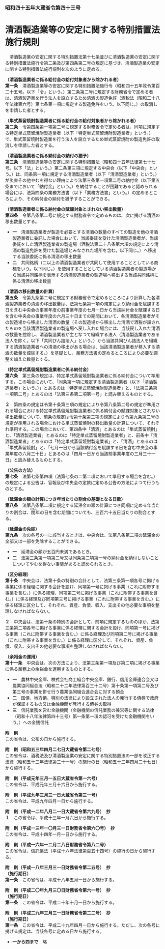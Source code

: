 ### 昭和四十五年大蔵省令第四十三号  
# 清酒製造業等の安定に関する特別措置法施行規則  
　清酒製造業の安定に関する特別措置法第十七条並びに清酒製造業の安定に関する特別措置法施行令第二条及び第四条第二号の規定に基づき、清酒製造業の安定に関する特別措置法施行規則を次のように定める。  
  
**（清酒製造業者に係る給付金の給付対象者から除かれる者）**  
**第一条**　清酒製造業等の安定に関する特別措置法施行令（昭和四十五年政令第百二十五号。以下「令」という。）第二条第二号に規定する財務省令で定める者は、清酒製造業を行う法人を設立するため清酒の製造免許（酒税法（昭和二十八年法律第六号）第七条第一項に規定する製造免許をいう。以下同じ。）の取消しを申請した者とする。  
  
**（単式蒸留焼酎製造業者に係る給付金の給付対象者から除かれる者）**  
**第二条**　令第四条第一項第二号に規定する財務省令で定める者は、同項に規定する特定単式蒸留焼酎製造業者（以下「特定単式蒸留焼酎製造業者」という。）で、単式蒸留焼酎製造業を行う法人を設立するため単式蒸留焼酎の製造免許の取消しを申請した者とする。  
  
**（清酒製造業者に係る納付金の納付の猶予）**  
**第三条**　清酒製造業等の安定に関する特別措置法（昭和四十五年法律第七十七号。以下「法」という。）第二条第三項に規定する中央会（以下「中央会」という。）は、同条第一項に規定する清酒製造業者（以下「清酒製造業者」という。）が災害その他やむを得ない理由により法第三条第一項第二号の納付金（以下第五条までにおいて「納付金」という。）を納付することが困難であると認められる場合には、法第四条の業務方法書（以下「業務方法書」という。）の定めるところにより、その納付金の納付を猶予することができる。  
  
**（清酒製造業者に係る納付金の賦課対象とされない移出数量）**  
**第四条**　令第八条第二号に規定する財務省令で定めるものは、次に掲げる清酒の移出数量とする。  
* **一**　清酒製造業者が製造を必要とする清酒の数量のすべての製造を他の清酒製造業者に委託した場合において、当該委託を受けた清酒製造業者が、当該委託をした清酒製造業者の製造場（酒税法第二十八条第六項の規定により清酒の製造免許を受けた製造場とみなされた場所を含む。以下同じ。）へ移出する当該委託に係る清酒の移出数量  
* **二**　共同銘柄（二以上の清酒製造業者が共同して使用することとしている商標をいう。以下同じ。）を使用することとしている清酒製造業者の製造場から当該共同銘柄を表示する清酒製造業者の製造場へ移出する当該共同銘柄に係る清酒の移出数量  
  
**（清酒の移出数量の計算）**  
**第五条**　令第九条第二号に規定する財務省令で定めるところにより計算した各清酒製造業者の清酒の移出数量は、法第七条第一項の規定により納付金を賦課する日を含む中央会の事業年度の前事業年度の七月一日から当該納付金を賦課する日を含む中央会の事業年度の六月三十日までの期間において、各清酒製造業者がその製造場から移出した清酒の数量（その製造場から移出した清酒で酒税が課されたものを当該清酒製造業者の製造場へ戻し入れた場合には、当該戻し入れた清酒の数量を控除し、清酒製造業者が主となつて組織する法人（清酒製造業者である法人を除く。以下「共同びん詰法人」という。）から当該共同びん詰法人を組織する清酒製造業者への清酒の移出がある場合は、当該清酒製造業者が移入する清酒の数量を控除する。）を基礎とし、業務方法書の定めるところにより必要な調整を加えた数量とする。  
  
**（特定単式蒸留焼酎製造業者に係る納付金）**  
**第六条**　第三条の規定は、特定単式蒸留焼酎製造業者に係る納付金について準用する。この場合において、「同条第一項に規定する清酒製造業者（以下「清酒製造業者」という。）」とあるのは「特定単式蒸留焼酎製造業者」と、「法第三条第一項第二号」とあるのは「法第三条第二項第一号」と読み替えるものとする。  
  
**２**　第四条の規定は令第十条第三項の規定により令第八条第二号の規定が準用される場合における特定単式蒸留焼酎製造業者に係る納付金の賦課対象とされない移出数量について、前条の規定は令第十条第三項の規定により令第九条第二号の規定が準用される場合における単式蒸留焼酎の移出数量の計算について、それぞれ準用する。この場合において、第四条中「清酒」とあるのは「単式蒸留焼酎」と、「清酒製造業者」とあるのは「特定単式蒸留焼酎製造業者」と、前条中「清酒製造業者」とあるのは「特定単式蒸留焼酎製造業者」と、「清酒」とあるのは「単式蒸留焼酎」と、「七月一日から当該納付金を賦課する日を含む中央会の事業年度の六月三十日」とあるのは「四月一日から当該前事業年度の三月三十一日」と読み替えるものとする。  
  
**（公告の方法）**  
**第七条**　法第七条第四項（法第七条の二第二項において準用する場合を含む。）の規定による公告は、官報及び中央会の定款に定める公告の方法によつて行うものとする。  
  
**（延滞金の額の計算につき年当たりの割合の基礎となる日数）**  
**第八条**　法第八条第二項に規定する延滞金の額の計算につき同項に定める年当たりの割合は、<ruby>閏<rt>じゆん</rt></ruby>年の日を含む期間についても、三百六十五日当たりの割合とする。  
  
**（延滞金の免除）**  
**第九条**　次の各号の一に該当するときは、中央会は、法第八条第二項の延滞金の全部又は一部を免除することができる。  
* **一**　延滞金の額が五百円未満であるとき。  
* **二**　法第三条第一項第二号又は同条第二項第一号の納付金を納付しないことについてやむを得ない事情があると認められるとき。  
  
**（区分経理）**  
**第十条**　中央会は、法第十条の特別の会計として、法第三条第一項各号に掲げる事業に係る経理に関する会計を設け、同項第一号に掲げる事業（これに附帯する事業を含む。）に係る経理、同項第二号に掲げる事業（これに附帯する事業を含む。）に係る経理及び同項第三号に掲げる事業（これに附帯する事業を含む。）に係る経理に区分して、それぞれ、資産、負債、収入、支出その他必要な事項を整理しなければならない。  
  
**２**　中央会は、法第十条の特別の会計として、前項に規定するもののほか、法第三条第二項各号に掲げる事業に係る経理に関する会計を設け、同項第一号に掲げる事業（これに附帯する事業を含む。）に係る経理及び同項第二号に掲げる事業（これに附帯する事業を含む。）に係る経理に区分して、それぞれ、資産、負債、収入、支出その他必要な事項を整理しなければならない。  
  
**（余裕金の運用）**  
**第十一条**　中央会は、次の方法により、法第三条第一項及び第二項に掲げる事業に係る業務上の余裕金を運用するものとする。  
* **一**　農林中央金庫、株式会社商工組合中央金庫、銀行、信用金庫連合会又は農業協同組合法（昭和二十二年法律第百三十二号）第十条第一項第二号及び第三号の事業を併せ行う農業協同組合連合会に対する預金  
* **二**　国債、地方債、特別の法律により設立された法人の発行する債券で政府が保証するもの又は金融機関が発行する債券の取得  
* **三**　信託業務を営む金融機関（金融機関の信託業務の兼営等に関する法律（昭和十八年法律第四十三号）第一条第一項の認可を受けた金融機関をいう。）への金銭信託  
  
**附　則**  
この省令は、公布の日から施行する。  
  
**附　則（昭和五三年四月二七日大蔵省令第二七号）**  
この省令は、酒税法及び清酒製造業の安定に関する特別措置法の一部を改正する法律（昭和五十三年法律第三十一号）の施行の日（昭和五十三年四月二十七日）から施行する。  
  
**附　則（平成元年三月一五日大蔵省令第一六号）**  
この省令は、平成元年三月十六日から施行する。  
  
**附　則（平成九年三月三一日大蔵省令第三一号）**  
この省令は、平成九年四月一日から施行する。  
  
**附　則（平成一二年八月二一日大蔵省令第六九号）　抄**  
**１**　この省令は、平成十三年一月六日から施行する。  
  
**附　則（平成一三年一〇月三一日財務省令第六〇号）　抄**  
この省令は、平成十四年一月一日から施行する。  
  
**附　則（平成一六年一二月二八日財務省令第八二号）**  
この省令は、信託業法（平成十六年法律第百五十四号）の施行の日から施行する。  
  
**附　則（平成一八年三月三一日財務省令第二五号）　抄**  
**（施行期日）**  
**第一条**　この省令は、平成十八年五月一日から施行する。  
  
**附　則（平成二〇年九月三〇日財務省令第六一号）　抄**  
**（施行期日）**  
**第一条**　この省令は、平成二十年十月一日から施行する。  
  
**附　則（平成二九年三月三一日財務省令第二二号）　抄**  
**（施行期日）**  
**第一条**　この省令は、平成二十九年四月一日から施行する。ただし、次の各号に掲げる規定は、当該各号に定める日から施行する。  
* **一から四まで**　略  
  
